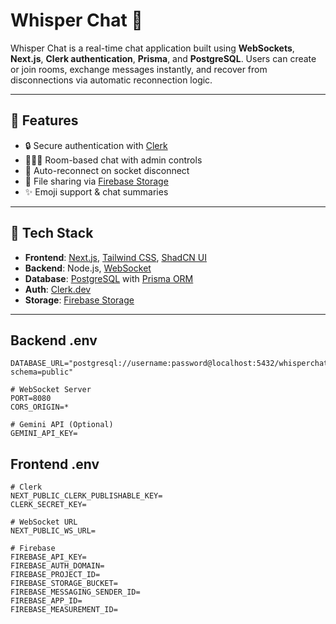 # Whisper Chat 💬

Whisper Chat is a real-time chat application built using **WebSockets**, **Next.js**, **Clerk authentication**, **Prisma**, and **PostgreSQL**.
Users can create or join rooms, exchange messages instantly, and recover from disconnections via automatic reconnection logic.

---

## 🚀 Features

- 🔒 Secure authentication with [Clerk](https://clerk.com/)
- 🧑‍🤝‍🧑 Room-based chat with admin controls
- 🔁 Auto-reconnect on socket disconnect
- 📁 File sharing via [Firebase Storage](https://firebase.google.com/)
- ✨ Emoji support & chat summaries

---

## 🧱 Tech Stack

- **Frontend**: [Next.js](https://nextjs.org/), [Tailwind CSS](https://tailwindcss.com/), [ShadCN UI](https://ui.shadcn.dev/)
- **Backend**: Node.js, [WebSocket](https://developer.mozilla.org/en-US/docs/Web/API/WebSockets_API)
- **Database**: [PostgreSQL](https://www.postgresql.org/) with [Prisma ORM](https://www.prisma.io/)
- **Auth**: [Clerk.dev](https://clerk.com/)
- **Storage**: [Firebase Storage](https://firebase.google.com/)

---

## Backend .env

```
DATABASE_URL="postgresql://username:password@localhost:5432/whisperchat?schema=public"

# WebSocket Server
PORT=8080
CORS_ORIGIN=*

# Gemini API (Optional)
GEMINI_API_KEY=
```

## Frontend .env

```
# Clerk
NEXT_PUBLIC_CLERK_PUBLISHABLE_KEY=
CLERK_SECRET_KEY=

# WebSocket URL
NEXT_PUBLIC_WS_URL=

# Firebase
FIREBASE_API_KEY=
FIREBASE_AUTH_DOMAIN=
FIREBASE_PROJECT_ID=
FIREBASE_STORAGE_BUCKET=
FIREBASE_MESSAGING_SENDER_ID=
FIREBASE_APP_ID=
FIREBASE_MEASUREMENT_ID=

```
